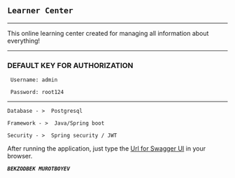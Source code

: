 ## `Learner Center`
______________________________________
This online learning center created for managing all information about everything!

_________
### DEFAULT KEY FOR AUTHORIZATION
```
 Username: admin

 Password: root124
```
---------

```
Database - >  Postgresql 

Framework - >  Java/Spring boot

Security - >  Spring security / JWT 

```

After running the application, just type the  [Url for Swagger UI](http://learner-center.us-east-1.elasticbeanstalk.com/swagger-ui) in your browser.



  _**`BEKZODBEK MUROTBOYEV `**_
